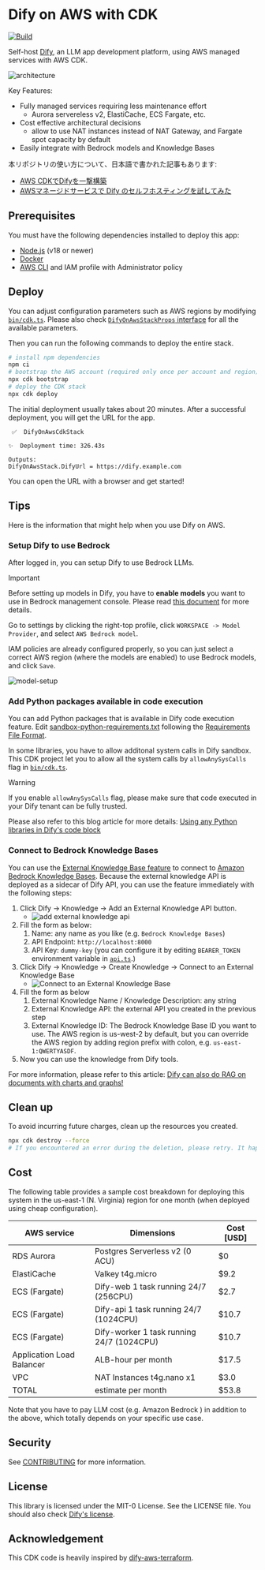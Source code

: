 # Dify on AWS with CDK

[![Build](https://github.com/aws-samples/dify-self-hosted-on-aws/actions/workflows/build.yml/badge.svg)](https://github.com/aws-samples/dify-self-hosted-on-aws/actions/workflows/build.yml)

Self-host [Dify](https://dify.ai/), an LLM app development platform, using AWS managed services with AWS CDK.

![architecture](./imgs/architecture.png)

Key Features:

* Fully managed services requiring less maintenance effort
    * Aurora servereless v2, ElastiCache, ECS Fargate, etc.
* Cost effective architectural decisions
    * allow to use NAT instances instead of NAT Gateway, and Fargate spot capacity by default
* Easily integrate with Bedrock models and Knowledge Bases

本リポジトリの使い方について、日本語で書かれた記事もあります: 
* [AWS CDKでDifyを一撃構築](https://note.com/yukkie1114/n/n0d9c5551569f)
* [AWSマネージドサービスで Dify のセルフホスティングを試してみた](https://dev.classmethod.jp/articles/dify-self-hosting-aws/)

## Prerequisites
You must have the following dependencies installed to deploy this app:

* [Node.js](https://nodejs.org/en/download/) (v18 or newer)
* [Docker](https://docs.docker.com/get-docker/)
* [AWS CLI](https://docs.aws.amazon.com/cli/latest/userguide/getting-started-install.html) and IAM profile with Administrator policy

## Deploy
You can adjust configuration parameters such as AWS regions by modifying [`bin/cdk.ts`](bin/cdk.ts). Please also check [`DifyOnAwsStackProps` interface](./lib/dify-on-aws-stack.ts) for all the available parameters.

Then you can run the following commands to deploy the entire stack.

```sh
# install npm dependencies
npm ci
# bootstrap the AWS account (required only once per account and region)
npx cdk bootstrap
# deploy the CDK stack
npx cdk deploy
```

The initial deployment usually takes about 20 minutes. After a successful deployment, you will get the URL for the app.

```
 ✅  DifyOnAwsCdkStack

✨  Deployment time: 326.43s

Outputs:
DifyOnAwsStack.DifyUrl = https://dify.example.com
```

You can open the URL with a browser and get started!

## Tips

Here is the information that might help when you use Dify on AWS.

### Setup Dify to use Bedrock

After logged in, you can setup Dify to use Bedrock LLMs.

> [!IMPORTANT]  
> Before setting up models in Dify, you have to **enable models** you want to use in Bedrock management console. Please read [this document](https://docs.aws.amazon.com/bedrock/latest/userguide/model-access.html#model-access-add) for more details.

Go to settings by clicking the right-top profile, click `WORKSPACE -> Model Provider`, and select `AWS Bedrock model`.

IAM policies are already configured properly, so you can just select a correct AWS region (where the models are enabled) to use Bedrock models, and click `Save`.

![model-setup](./imgs/model-setup.png)

### Add Python packages available in code execution

You can add Python packages that is available in Dify code execution feature. Edit [sandbox-python-requirements.txt](./lib/constructs/dify-services/docker/sandbox-python-requirements.txt) following the [Requirements File Format](https://pip.pypa.io/en/stable/reference/requirements-file-format/).

In some libraries, you have to allow additonal system calls in Dify sandbox. This CDK project let you to allow all the system calls by `allowAnySysCalls` flag in [`bin/cdk.ts`](bin/cdk.ts).

> [!WARNING]
> If you enable `allowAnySysCalls` flag, please make sure that code executed in your Dify tenant can be fully trusted.

Please also refer to this blog article for more details: [Using any Python libraries in Dify's code block](https://tmokmss.hatenablog.com/entry/use-any-python-packages-on-dify-sandbox)

### Connect to Bedrock Knowledge Bases

You can use the [External Knowledge Base feature](https://docs.dify.ai/guides/knowledge-base/connect-external-knowledge) to connect to [Amazon Bedrock Knowledge Bases](https://aws.amazon.com/bedrock/knowledge-bases/). Because the external knowledge API is deployed as a sidecar of Dify API, you can use the feature immediately with the following steps:

1. Click Dify -> Knowledge -> Add an External Knowledge API button.
    * ![add external knowledge api](./imgs/add-external-knowledge-api.png)
2. Fill the form as below:
    1. Name: any name as you like (e.g. `Bedrock Knowledge Bases`)
    2. API Endpoint: `http://localhost:8000`
    3. API Key: `dummy-key` (you can configure it by editing `BEARER_TOKEN` environment variable in [`api.ts`](./lib/constructs/dify-services/api.ts).)
3. Click Dify -> Knowledge -> Create Knowledge -> Connect to an External Knowledge Base
    * ![Connect to an External Knowledge Base](./imgs/connect-to-an-externa-lknowledge-base.png)
4. Fill the form as below
    1. External Knowledge Name / Knowledge Description: any string
    2. External Knowledge API: the external API you created in the previous step
    3. External Knowledge ID: The Bedrock Knowledge Base ID you want to use. The AWS region is us-west-2 by default, but you can override the AWS region by adding region prefix with colon, e.g. `us-east-1:QWERTYASDF`.
5. Now you can use the knowledge from Dify tools.

For more information, please refer to this article: [Dify can also do RAG on documents with charts and graphs!](https://qiita.com/mabuchs/items/85fb2dad19ec441c870c)

## Clean up
To avoid incurring future charges, clean up the resources you created.

```sh
npx cdk destroy --force
# If you encountered an error during the deletion, please retry. It happens sometimes.
```

## Cost

The following table provides a sample cost breakdown for deploying this system in the us-east-1 (N. Virginia) region for one month (when deployed using cheap configuration).


| AWS service | Dimensions | Cost [USD] |
| --------------------| ----------------- | -------------------------------|
| RDS Aurora | Postgres Serverless v2 (0 ACU) | $0 |
| ElastiCache | Valkey t4g.micro | $9.2 |
| ECS (Fargate) | Dify-web 1 task running 24/7 (256CPU) | $2.7 |
| ECS (Fargate) | Dify-api 1 task running 24/7 (1024CPU) | $10.7 |
| ECS (Fargate) | Dify-worker 1 task running 24/7 (1024CPU) | $10.7 |
| Application Load Balancer | ALB-hour per month | $17.5 |
| VPC | NAT Instances t4g.nano x1 | $3.0 |
| TOTAL | estimate per month | $53.8 |

Note that you have to pay LLM cost (e.g. Amazon Bedrock ) in addition to the above, which totally depends on your specific use case.

## Security

See [CONTRIBUTING](CONTRIBUTING.md#security-issue-notifications) for more information.

## License

This library is licensed under the MIT-0 License. See the LICENSE file. You should also check [Dify's license](https://github.com/langgenius/dify/blob/main/LICENSE).

## Acknowledgement
This CDK code is heavily inspired by [dify-aws-terraform](https://github.com/sonodar/dify-aws-terraform).
